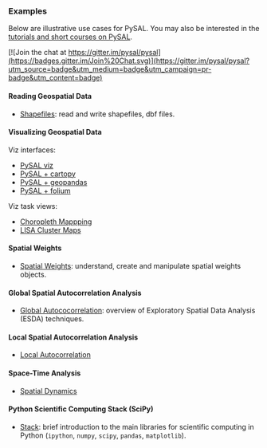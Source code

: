 ### Examples

Below are illustrative use cases for PySAL. You may also be interested in the [tutorials and short courses on PySAL](https://github.com/pysal/notebooks/blob/master/courses.md).

[![Join the chat at https://gitter.im/pysal/pysal](https://badges.gitter.im/Join%20Chat.svg)](https://gitter.im/pysal/pysal?utm_source=badge&utm_medium=badge&utm_campaign=pr-badge&utm_content=badge)


#### Reading Geospatial Data
* [Shapefiles](http://nbviewer.ipython.org/urls/raw.github.com/pysal/notebooks/master/PySAL_io.ipynb): read and write shapefiles, dbf files.

#### Visualizing Geospatial Data

Viz interfaces:

* [PySAL viz](http://nbviewer.ipython.org/github/pysal/pysal/blob/master/pysal/contrib/viz/mapping_guide.ipynb?create=1)
* [PySAL + cartopy](http://nbviewer.ipython.org/gist/darribas/9a0d3b6177b7ca6be007/london_boroughs.ipynb)
* [PySAL + geopandas](https://github.com/geopandas/geopandas/blob/master/examples/choropleths.ipynb)
* [PySAL + folium](https://gist.github.com/sjsrey/6802208)

Viz task views:

* [Choropleth Mappping](https://github.com/sjsrey/aerus2015/blob/master/esda/03_choropleth_mapping.ipynb)
* [LISA Cluster Maps](http://nbviewer.ipython.org/urls/gist.githubusercontent.com/darribas/657e0568df7a63362762/raw/pysal_lisa_maps.ipynb)


#### Spatial Weights

* [Spatial Weights](https://github.com/pysal/notebooks/blob/master/notebooks/PySAL_weights.ipynb): understand, create and manipulate spatial weights objects.

#### Global Spatial Autocorrelation Analysis

* [Global Autococorrelation](https://github.com/pysal/notebooks/blob/master/notebooks/PySAL_esda.ipynb): overview of Exploratory Spatial Data Analysis (ESDA) techniques.

#### Local Spatial Autocorrelation Analysis

* [Local Autocorrelation](https://github.com/sjsrey/aerus2015/blob/master/esda/10_local_south.ipynb)


#### Space-Time Analysis

* [Spatial Dynamics](https://github.com/sjsrey/aerus2015/blob/master/esda/12_spatial_dynamics.ipynb)




#### Python Scientific Computing Stack (SciPy)
* [Stack](https://github.com/pysal/notebooks/blob/master/notebooks/intro_scicomp_python.ipynb): brief introduction to the main libraries for scientific computing in Python (`ipython`, `numpy`, `scipy`, `pandas`, `matplotlib`).


[jupyter]: https://jupyter.org

